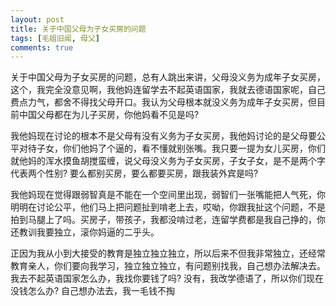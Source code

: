 ```yaml
---
layout: post
title: 关于中国父母为子女买房的问题
tags: [毛姐旧闻, 母父]
comments: true
---
```


关于中国父母为子女买房的问题，总有人跳出来讲，父母没义务为成年子女买房，这个，我完全没意见啊，我他妈连留学去不起英语国家，我就去德语国家呢，自己费点力气，都舍不得找父母开口。我认为父母根本就没义务为成年子女买房，但目前中国父母都在为儿子买房，你他妈看不见是吗?

我他妈现在讨论的根本不是父母有没有义务为子女买房，我他妈讨论的是父母要公平对待子女，你们他妈了个逼的，看不懂就别张嘴。我只要一提为女儿买房，你们就他妈的浑水摸鱼胡搅蛮缠，说父母没义务为子女买房，子女子女，是不是两个字代表两个性别? 要么都别买房，要么都要买房，跟我装外宾是吗?

我他妈现在觉得跟弱智真是不能在一个空间里出现，弱智们一张嘴能把人气死，你明明在讨论公平，他们马上把问题扯到啃老上去，哎呦，你跟我扯这个问题，不是拍到马腿上了吗。买房子，带孩子，我都没啃过老，连留学费都是我自己挣的，你还教训我要独立，滚你妈逼的二乎头。

正因为我从小到大接受的教育是独立独立独立，所以后来不但我非常独立，还经常教育亲人，你们要向我学习，独立独立独立，有问题别找我，自己想办法解决去。我去不起英语国家怎么办，我找你要钱了吗? 没有，我改学德语了，所以你们现在没钱怎么办? 自己想办法去，我一毛钱不掏
